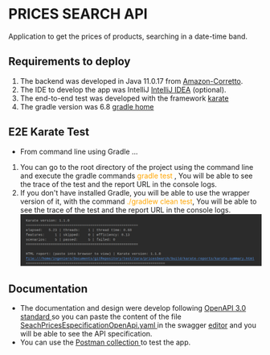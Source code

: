 # PRICES SEARCH API

Application to get the prices of products, searching in a date-time band.  

## Requirements to deploy
1. The backend was developed in Java 11.0.17 from <a href="https://aws.amazon.com/es/corretto/?filtered-posts.sort-by=item.additionalFields.createdDate&filtered-posts.sort-order=desc"> Amazon-Corretto</a>.
2. The IDE to develop the app was IntelliJ <a href="https://www.jetbrains.com/idea/download/#section=windows"> IntelliJ IDEA</a> (optional).
3. The end-to-end test was developed with the framework <a href="https://karatelabs.github.io/karate/">karate</a> 
4. The gradle version was 6.8 <a href="https://gradle.org/">gradle home</a>



## E2E Karate Test
* From command line using Gradle ...
1. You can go to the root directory of the project using the command line and execute the gradle commands <font color="orange"> gradle test </font>, You will be able to see the trace of the test and the report URL in the console logs. 
2. If you don't have installed Gradle, you will be able to  use the wrapper version of it, with the command  <font color="orange"> ./gradlew clean test</font>, You will be able to see the trace of the test and the report URL in the console logs.
   ![Diagram](./documentation/Pictures/Test.png)

## Documentation
* The documentation and design were develop following <a href="https://www.openapis.org/">  OpenAPI 3.0 standard </a> so you can paste the content of the file <a href="https://github.com/lectrapb/pricesSearch/blob/main/documentation/Especification/SeachPricesEspecificationOpenApi.yaml"> SeachPricesEspecificationOpenApi.yaml </a> in the swagger <a href="https://editor.swagger.io/">editor</a> and you will be able to see the API specification.  
* You can use the <a href="https://github.com/lectrapb/pricesSearch/blob/main/documentation/Especification/PostmanCollection/SEARCH_PRICES.postman_collection.json"> Postman collection </a> to test the app. 